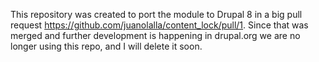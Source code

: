 This repository was created to port the module to Drupal 8 in a big pull request https://github.com/juanolalla/content_lock/pull/1. Since that was merged and further development is happening in drupal.org we are no longer using this repo, and I will delete it soon.
